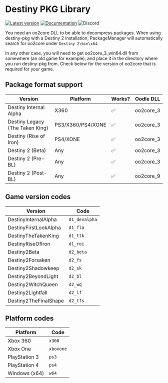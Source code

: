 # Destiny PKG Library

[![Latest version](https://img.shields.io/crates/v/destiny-pkg.svg)](https://crates.io/crates/destiny-pkg)
[![Documentation](https://docs.rs/destiny-pkg/badge.svg)](https://docs.rs/destiny-pkg)
![Discord](https://img.shields.io/discord/948590455715684393?label=v4nguard%20discord&color=%2377aaff)

You need an oo2core DLL to be able to decompress packages.
When using destiny-pkg with a Destiny 2 installation, PackageManager will automatically search for oo2core
under `Destiny 2\bin\x64`.

In any other case, you will need to get oo2core_3_win64.dll from somewhere (an old game for example), and place it in
the
directory where you run destiny-pkg from. Check below for the version of oo2core that is required for your game.

## Package format support

| Version                         | Platform          | Works? | Oodle DLL |
|---------------------------------|-------------------|--------|-----------|
| Destiny Internal Alpha          | X360              | ✅      | oo2core_3 |
| Destiny Legacy (The Taken King) | PS3/X360/PS4/XONE | ✅      | oo2core_3 |
| Destiny (Rise of Iron)          | PS4/XONE          | ✅      | oo2core_3 |
| Destiny 2 (Beta)                | Any               | ✅      | oo2core_3 |
| Destiny 2 (Pre-BL)              | Any               | ✅      | oo2core_3 |
| Destiny 2 (Post-BL)             | Any               | ✅      | oo2core_9 |

## Game version codes

| Version               | Code          |
|-----------------------|---------------|
| DestinyInternalAlpha  | `d1_devalpha` |
| DestinyFirstLookAlpha | `d1_fla`      |
| DestinyTheTakenKing   | `d1_ttk`      |
| DestinyRiseOfIron     | `d1_roi`      |
| Destiny2Beta          | `d2_beta`     |
| Destiny2Forsaken      | `d2_fs`       |
| Destiny2Shadowkeep    | `d2_sk`       |
| Destiny2BeyondLight   | `d2_bl`       |
| Destiny2WitchQueen    | `d2_wq`       |
| Destiny2Lightfall     | `d2_lf`       |
| Destiny2TheFinalShape | `d2_tfs`      |

## Platform codes

| Platform      | Code      |
|---------------|-----------|
| Xbox 360      | `x360`    |
| Xbox One      | `xboxone` |
| PlayStation 3 | `ps3`     |
| PlayStation 4 | `ps4`     |
| Windows (x64) | `w64`     |
